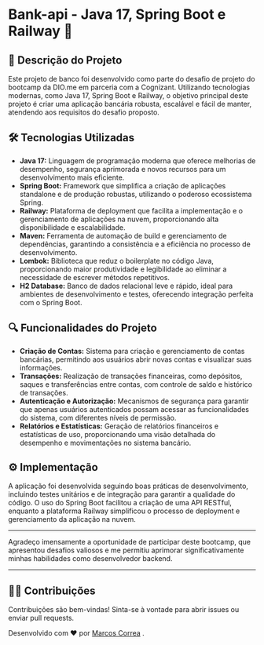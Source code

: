 # Bank-api - Java 17, Spring Boot e Railway 🚀

## 📄 Descrição do Projeto
Este projeto de banco foi desenvolvido como parte do desafio de projeto do bootcamp da DIO.me em parceria com a Cognizant. Utilizando tecnologias modernas, como Java 17, Spring Boot e Railway, o objetivo principal deste projeto é criar uma aplicação bancária robusta, escalável e fácil de manter, atendendo aos requisitos do desafio proposto.

## 🛠️ Tecnologias Utilizadas
- **Java 17:** Linguagem de programação moderna que oferece melhorias de desempenho, segurança aprimorada e novos recursos para um desenvolvimento mais eficiente.
- **Spring Boot:** Framework que simplifica a criação de aplicações standalone e de produção robustas, utilizando o poderoso ecossistema Spring.
- **Railway:** Plataforma de deployment que facilita a implementação e o gerenciamento de aplicações na nuvem, proporcionando alta disponibilidade e escalabilidade.
- **Maven:** Ferramenta de automação de build e gerenciamento de dependências, garantindo a consistência e a eficiência no processo de desenvolvimento.
- **Lombok:** Biblioteca que reduz o boilerplate no código Java, proporcionando maior produtividade e legibilidade ao eliminar a necessidade de escrever métodos repetitivos.
- **H2 Database:** Banco de dados relacional leve e rápido, ideal para ambientes de desenvolvimento e testes, oferecendo integração perfeita com o Spring Boot.

## 🔍 Funcionalidades do Projeto 
- **Criação de Contas:** Sistema para criação e gerenciamento de contas bancárias, permitindo aos usuários abrir novas contas e visualizar suas informações.
- **Transações:** Realização de transações financeiras, como depósitos, saques e transferências entre contas, com controle de saldo e histórico de transações.
- **Autenticação e Autorização:** Mecanismos de segurança para garantir que apenas usuários autenticados possam acessar as funcionalidades do sistema, com diferentes níveis de permissão.
- **Relatórios e Estatísticas:** Geração de relatórios financeiros e estatísticas de uso, proporcionando uma visão detalhada do desempenho e movimentações no sistema bancário.

## ⚙️ Implementação 
A aplicação foi desenvolvida seguindo boas práticas de desenvolvimento, incluindo testes unitários e de integração para garantir a qualidade do código. O uso do Spring Boot facilitou a criação de uma API RESTful, enquanto a plataforma Railway simplificou o processo de deployment e gerenciamento da aplicação na nuvem.

---

Agradeço imensamente a oportunidade de participar deste bootcamp, que apresentou desafios valiosos e me permitiu aprimorar significativamente minhas habilidades como desenvolvedor backend.

---

## 🧑‍💻 Contribuições
Contribuições são bem-vindas! Sinta-se à vontade para abrir issues ou enviar pull requests.


Desenvolvido com ❤️ por [Marcos Correa](https://github.com/correamarcos) .


